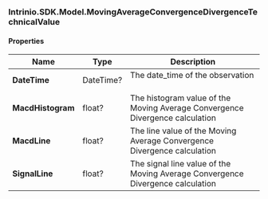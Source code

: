 [//]: # (CLASS:Intrinio.SDK.Model.MovingAverageConvergenceDivergenceTechnicalValue)

[//]: # (KIND:object)

### Intrinio.SDK.Model.MovingAverageConvergenceDivergenceTechnicalValue
#### Properties

[//]: # (START_DEFINITION)

Name | Type | Description
------------ | ------------- | -------------
**DateTime** | DateTime? | The date_time of the observation &nbsp;
**MacdHistogram** | float? | The histogram value of the Moving Average Convergence Divergence calculation &nbsp;
**MacdLine** | float? | The line value of the Moving Average Convergence Divergence calculation &nbsp;
**SignalLine** | float? | The signal line value of the Moving Average Convergence Divergence calculation &nbsp;

[//]: # (END_DEFINITION)


